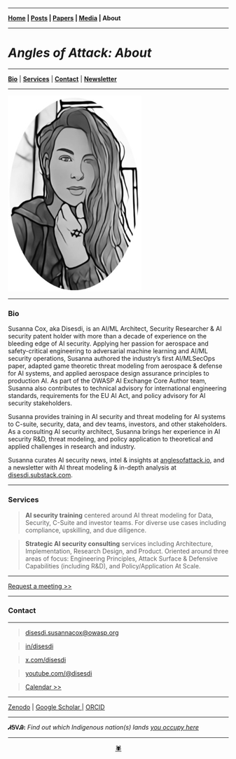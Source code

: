 -------

**[Home](https://anglesofattack.io/) \| [Posts](https://anglesofattack.io/posts.html) \| [Papers](https://anglesofattack.io/papers.html) \| [Media](https://anglesofattack.io/media.html) \| About**

-------

# *Angles of Attack: About*

-------

**[Bio](#bio)** \| **[Services](#services)** \| **[Contact](#contact)** \| **<a href="https://disesdi.substack.com/" target="_blank" rel="noopener noreferrer">Newsletter</a>**

-------

![disesdi](disesdi.jpg)

-------

### Bio

Susanna Cox, aka Disesdi, is an AI/ML Architect, Security Researcher & AI security patent holder with more than a decade of experience on the bleeding edge of AI security. Applying her passion for aerospace and safety-critical engineering to adversarial machine learning and AI/ML security operations, Susanna authored the industry’s first AI/MLSecOps paper, adapted game theoretic threat modeling from aerospace & defense for AI systems, and applied aerospace design assurance principles to production AI. As part of the OWASP AI Exchange Core Author team, Susanna also contributes to technical advisory for international engineering standards, requirements for the EU AI Act, and policy advisory for AI security stakeholders.

Susanna provides training in AI security and threat modeling for AI systems to C-suite, security, data, and dev teams, investors, and other stakeholders. As a consulting AI security architect, Susanna brings her experience in AI security R&D, threat modeling, and policy application to theoretical and applied challenges in research and industry.

Susanna curates AI security news, intel & insights at [anglesofattack.io](https://disesdi.substack.com/), and a newsletter with AI threat modeling & in-depth analysis at <a href="https://disesdi.substack.com/" target="_blank" rel="noopener noreferrer">disesdi.substack.com</a>.

-------

### Services

> **AI security training** centered around AI threat modeling for Data, Security, C-Suite and investor teams. For diverse use cases including compliance, upskilling, and due diligence.

> **Strategic AI security consulting** services including Architecture, Implementation, Research Design, and Product. Oriented around three areas of focus: Engineering Principles, Attack Surface & Defensive Capabilities (including R&D), and Policy/Application At Scale.

-------

<a href="https://calendar.app.google/MemzFXVuhz1upGE2A" target="_blank" rel="noopener noreferrer">Request a meeting >></a>

-------

### Contact

-------

> <a href="mailto:disesdi.susannacox@owasp.org" target="_blank" rel="noopener noreferrer">disesdi.susannacox@owasp.org</a>

> <a href="https://www.linkedin.com/in/disesdi/" target="_blank" rel="noopener noreferrer">in/disesdi</a>

> <a href="https://x.com/disesdi" target="_blank" rel="noopener noreferrer">x.com/disesdi</a>

> <a href="https://www.youtube.com/@disesdi" target="_blank" rel="noopener noreferrer">youtube.com/@disesdi</a>

> <a href="https://calendar.app.google/MemzFXVuhz1upGE2A" target="_blank" rel="noopener noreferrer">Calendar >></a>

-------

<a href="https://zenodo.org/search?q=metadata.creators.person_or_org.name%3A%22Cox%2C%20Susanna%22&l=list&p=1&s=10&sort=bestmatch" target="_blank" rel="noopener noreferrer">Zenodo</a> \| <a href="https://scholar.google.com/citations?hl=en&user=mRCXIV8AAAAJ" target="_blank" rel="noopener noreferrer">Google Scholar </a> \| <a href="https://orcid.org/0009-0003-0568-0236" target="_blank" rel="noopener noreferrer">ORCID </a> 

-------

**ᏗᎦᏙᎯ:** *Find out which Indigenous nation(s) lands <a href="https://native-land.ca/" target="_blank" rel="noopener noreferrer">you occupy here</a>*

-------

<div align="center"><a href="https://native-land.ca/" target="_blank" rel="noopener noreferrer">🕷</a></div>

